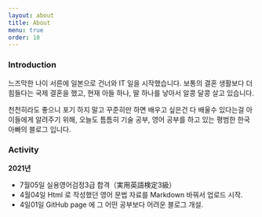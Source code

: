 ```yaml
---
layout: about
title: About
menu: true
order: 10
---
```


### Introduction

느즈막한 나이 서른에 일본으로 건너와 IT 일을 시작했습니다.
보통의 결혼 생활보다 더 힘들다는 국제 결혼을 했고,
현재 아들 하나, 딸 하나를 낳아서 알콩 달콩 살고 있습니다.

천천히라도 좋으니 포기 하지 말고 꾸준히만 하면
배우고 싶은건 다 배울수 있다는걸 아이들에게 알려주기 위해,
오늘도 틈틈히 기술 공부, 영어 공부를 하고 있는
평범한 한국 아빠의 블로그 입니다.


### Activity

__2021년__
 - 7월05일 실용영어검정3급 합격（実用英語検定3級）
 - 4월04일 Html 로 작성했던 영어 문법 자료를 Markdown 바꿔서 업로드 시작.
 - 4일01일 GitHub page 에 그 어떤 공부보다 어려운 블로그 개설.